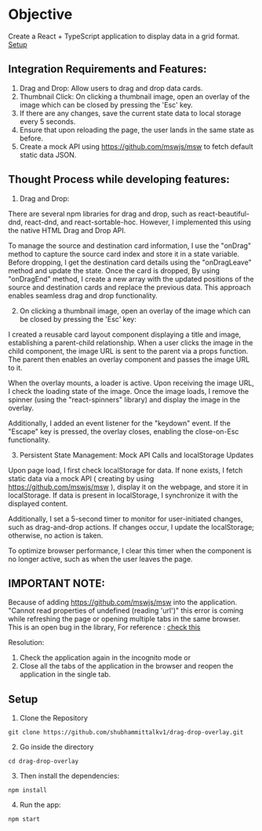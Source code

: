 # Objective
Create a React + TypeScript application to display data in a grid format. [Setup](https://github.com/shubhammittalkv1/drag-drop-overlay?tab=readme-ov-file#setup)

## Integration Requirements and Features:

1. Drag and Drop: Allow users to drag and drop data cards.
2. Thumbnail Click: On clicking a thumbnail image, open an overlay of the image which can be closed by pressing the 'Esc' key.
3. If there are any changes, save the current state data to local storage every 5 seconds.
4. Ensure that upon reloading the page, the user lands in the same state as before.
5. Create a mock API using  https://github.com/mswjs/msw  to fetch default static data JSON.

## Thought Process while developing features:

1. Drag and Drop:

There are several npm libraries for drag and drop, such as react-beautiful-dnd, react-dnd, and react-sortable-hoc. However, I implemented this using the native HTML Drag and Drop API.

To manage the source and destination card information, I use the "onDrag" method to capture the source card index and store it in a state variable. Before dropping, I get the destination card details using the "onDragLeave" method and update the state. Once the card is dropped, By using "onDragEnd" method, I create a new array with the updated positions of the source and destination cards and replace the previous data. This approach enables seamless drag and drop functionality.

2. On clicking a thumbnail image, open an overlay of the image which can be closed by pressing the 'Esc' key:

I created a reusable card layout component displaying a title and image, establishing a parent-child relationship. When a user clicks the image in the child component, the image URL is sent to the parent via a props function. The parent then enables an overlay component and passes the image URL to it.

When the overlay mounts, a loader is active. Upon receiving the image URL, I check the loading state of the image. Once the image loads, I remove the spinner (using the "react-spinners" library) and display the image in the overlay.

Additionally, I added an event listener for the "keydown" event. If the "Escape" key is pressed, the overlay closes, enabling the close-on-Esc functionality.

3. Persistent State Management: Mock API Calls and localStorage Updates

Upon page load, I first check localStorage for data. If none exists, I fetch static data via a mock API ( creating by using https://github.com/mswjs/msw ), display it on the webpage, and store it in localStorage. If data is present in localStorage, I synchronize it with the displayed content.

Additionally, I set a 5-second timer to monitor for user-initiated changes, such as drag-and-drop actions. If changes occur, I update the localStorage; otherwise, no action is taken.

To optimize browser performance, I clear this timer when the component is no longer active, such as when the user leaves the page.

## IMPORTANT NOTE:

Because of adding https://github.com/mswjs/msw into the application. "Cannot read properties of undefined (reading 'url')" this error is coming while refreshing the page or opening multiple tabs in the same browser. This is an open bug in the library, For reference : [check this](https://github.com/mswjs/msw/issues/2146)

Resolution:
1. Check the application again in the incognito mode or
2. Close all the tabs of the application in the browser and reopen the application in the single tab.

## Setup

1. Clone the Repository
```
git clone https://github.com/shubhammittalkv1/drag-drop-overlay.git
```
2. Go inside the directory
```
cd drag-drop-overlay
```
3. Then install the dependencies:
```
npm install
```
4. Run the app:
```
npm start
```
